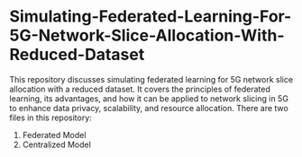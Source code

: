 # Simulating-Federated-Learning-For-5G-Network-Slice-Allocation-With-Reduced-Dataset
This repository discusses simulating federated learning for 5G network slice allocation with a reduced dataset. It covers the principles of federated learning, its advantages, and how it can be applied to network slicing in 5G to enhance data privacy, scalability, and resource allocation. 
There are two files in this repository:
1. Federated Model
2. Centralized Model
